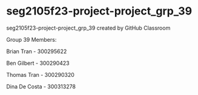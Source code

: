 # seg2105f23-project-project_grp_39
seg2105f23-project-project_grp_39 created by GitHub Classroom

Group 39 Members:

Brian Tran - 300295622

Ben Gilbert - 300290423

Thomas Tran - 300290320

Dina De Costa - 300313278
